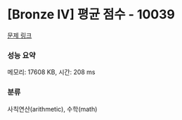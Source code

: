 # [Bronze IV] 평균 점수 - 10039 

[문제 링크](https://www.acmicpc.net/problem/10039) 

### 성능 요약

메모리: 17608 KB, 시간: 208 ms

### 분류

사칙연산(arithmetic), 수학(math)

